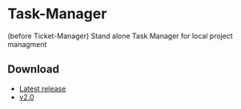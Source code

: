 # Task-Manager
(before Ticket-Manager)
Stand alone Task Manager for local project managment

## Download
* [Latest release](https://github.com/DeclavisLab/Ticket-Manager/releases/latest)   
* [v2.0](https://github.com/DeclavisLab/Ticket-Manager/releases/tag/v2.0)
